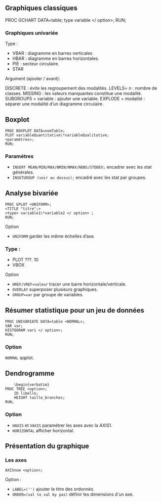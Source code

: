 ## Graphiques classiques
PROC GCHART DATA=table;
type variable </ option>;
RUN;

### Graphiques univariée

Type :
* VBAR : diagramme en barres verticales
* HBAR : diagramme en barres horizontales.
* PIE : secteur circulaire.
* STAR

Argument (ajouter / avant):

DISCRETE : évite les regroupement des modalités.
LEVELS= n : nombre de classes.
MISSING : les valeurs manquantes constitue une modalité.
SUBGROUPS = variable : ajouter une variable.
EXPLODE = modalité : séparer une modalité d’un diagramme circulaire.

## Boxplot

``` 
PROC BOXPLOT DATA=nomTable;
PLOT variableQuantitative\*variableQualitative;
<paramétres>;
RUN;
``` 

### Paramétres

* `INSERT MEAN/MIN/MAX/NMIN/NMAX/NOBS/STDDEV;` encadrer avec les stat générales.
* `INSETGROUP (voir au dessus);` encadré avec les stat par groupes.

## Analyse bivariée
```
PROC GPLOT <UNIFORM>;
<TITLE "titre";>
<type> variable1\*variable2 </ option> ;
RUN;
```

Option 
* `UNIFORM` garder les même échelles d’axe.

### Type :
* PLOT ???.
10
* VBOX

Option

* `HREF/VREF=valeur` tracer une barre horizontale/verticale.
* `OVERLAY` superposer plusieurs graphiques.
* `GROUP=var` par groupe de variables.

## Résumer statistique pour un jeu de données

``` 
PROC UNIVARIATE DATA=table <NORMAL>;
VAR var;
HISTOGRAM vari </ option>;
RUN;
``` 

### Option

`NORMAL` qqplot.

## Dendrogramme

```
	\begin{verbatim}
PROC TREE <option>;
	ID libelle;
	HEIGHT taille_branches;
RUN;
```

### Option
* `HAXIS` et `VAXIS` paramétrer les axes avec la AXIS1.
* `HORIZONTAL` afficher horizontal.

## Présentation du graphique

### Les axes

```
AXISnom <option>;
```

Option : 
* `LABEL=('')` ajouter le titre des ordonnés.
* `ORDER=(val to val by pas)` définir les dimensions d'un axe.